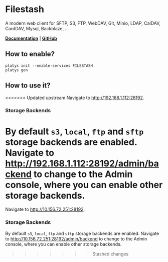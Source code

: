 # Filestash

A modern web client for SFTP, S3, FTP, WebDAV, Git, Minio, LDAP, CalDAV, CardDAV, Mysql, Backblaze, ...

**[Documentation](https://github.com/mickael-kerjean/filestash)** | **[GitHub](https://github.com/mickael-kerjean/filestash)**

## How to enable?

```
platys init --enable-services FILESTASH
platys gen
```

## How to use it?

<<<<<<< Updated upstream
Navigate to <http://192.168.1.112:28192>. 

### Storage Backends

By default `s3`, `local`, `ftp` and `sftp` storage backends are enabled. Navigate to <http://192.168.1.112:28192/admin/backend> to change to the Admin console, where you can enable other storage backends.
=======
Navigate to <http://10.156.72.251:28192>. 

### Storage Backends

By default `s3`, `local`, `ftp` and `sftp` storage backends are enabled. Navigate to <http://10.156.72.251:28192/admin/backend> to change to the Admin console, where you can enable other storage backends.
>>>>>>> Stashed changes
